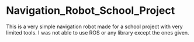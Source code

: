# Navigation_Robot_School_Project
This is a very simple navigation robot made for a school project with very limited tools. I was not able to use ROS or any library except the ones given.
